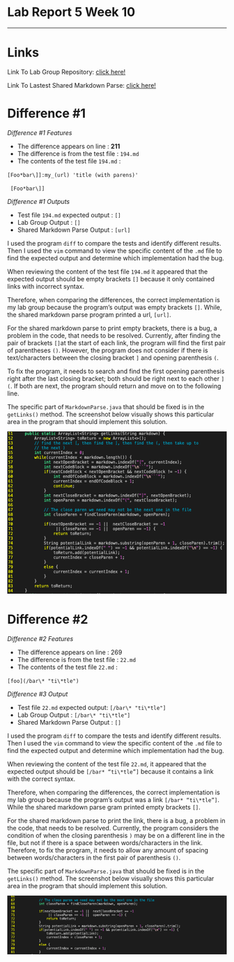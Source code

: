 # Lab Report 5 Week 10 
---

# Links

Link To Lab Group Repository: [click here!](https://github.com/smissula/markdown-parse)

Link To Lastest Shared Markdown Parse: [click here!](https://github.com/ucsd-cse15l-w22/markdown-parse)

# Difference #1 

*Difference #1 Features* 
- The difference appears on line : **211**
- The difference is from the test file : ``194.md``
- The contents of the test file ``194.md`` : 

``[Foo*bar\]]:my_(url) 'title (with parens)' ``
 
`` [Foo*bar\]]``

*Difference #1 Outputs*
- Test file ``194.md`` expected output : ``[]``
- Lab Group Output : ``[]``
- Shared Markdown Parse Output : ``[url]``

I used the program ``diff`` to compare the tests and identify different results. Then I used the ``vim`` command to view the specific content of the ``.md`` file to find the expected output and determine which implementation had the bug.

When reviewing the content of the test file ``194.md`` it appeared that the expected output should be empty brackets ``[]`` because it only contained links with incorrect syntax. 

Therefore, when comparing the differences, the correct implementation is my lab group because the program’s output was empty brackets ``[]``. While, the shared markdown parse program printed a url, ``[url]``.
 
For the shared markdown parse to print empty brackets, there is a bug, a problem in the code, that needs to be resolved. Currently, after finding the pair of brackets ``[]``at the start of each link, the program will find the first pair of parentheses ``()``. However, the program does not consider if there is text/characters between the closing bracket ``]`` and opening parenthesis ``(``. 

To fix the program, it needs to search and find the first opening parenthesis right after the last closing bracket; both should be right next to each other ``](``. If both are next, the program should return and move on to the following line. 

The specific part of ``MarkdownParse.java`` that should be fixed is in the ``getLinks()`` method. The screenshot below visually shows this particular area in the program that should implement this solution. 

![image](redo_JoeCodeFix1.png)

# Difference #2  

*Difference #2 Features* 
- The difference appears on line : 269 
- The difference is from the test file : ``22.md``
- The contents of the test file ``22.md`` : 

``[foo](/bar\* "ti\*tle")``

*Difference #3 Output* 
- Test file ``22.md`` expected output: ``[/bar\* "ti\*tle"]``
- Lab Group Output : ``[/bar\* "ti\*tle"]``
- Shared Markdown Parse Output : ``[]`` 

I used the program ``diff`` to compare the tests and identify different results. Then I used the ``vim`` command to view the specific content of the ``.md`` file to find the expected output and determine which implementation had the bug.

When reviewing the content of the test file ``22.md``, it appeared that the expected output should be ``[/bar* “ti\*tle”]`` because it contains a link with the correct syntax. 

Therefore, when comparing the differences, the correct implementation is my lab group because the program’s output was a link ``[/bar* “ti\*tle”]``. While the shared markdown parse gram printed empty brackets ``[]``. 

For the shared markdown parse to print the link, there is a bug, a problem in the code, that needs to be resolved. Currently, the program considers the condition of when the closing parenthesis ``)`` may be on a different line in the file, but not if there is a space between words/characters in the link. Therefore, to fix the program, it needs to allow any amount of spacing between words/characters in the first pair of parenthesis ``()``.

The specific part of ``MarkdownParse.java`` that should be fixed is in the ``getLinks()`` method. The screenshot below visually shows this particular area in the program that should implement this solution. 

![image](joe_codeFix2.png)



